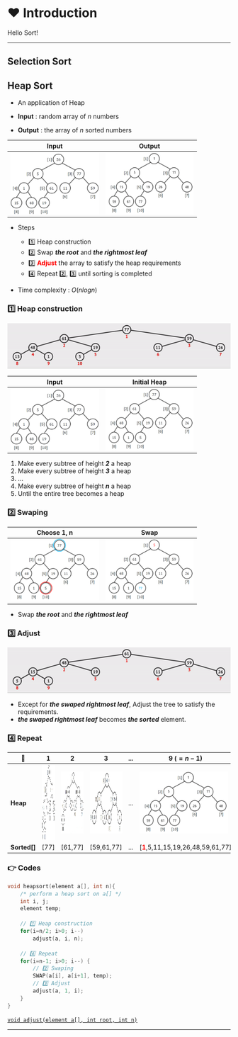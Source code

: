 # ❤️ Introduction

Hello Sort!

---

## Selection Sort

## Heap Sort

- An application of Heap

- __Input__ : random array of $n$ numbers

- __Output__ : the array of $n$ sorted numbers

|Input|Output|
|-|-|
|<img src="./img/heapsortinput.png" width="200px" height="140px">|<img src="./img/heapsortoutput.png" width="200px" height="140px">|

- Steps
  - 1️⃣ Heap construction
  - 2️⃣ Swap ___the root___ and ___the rightmost leaf___
  - 3️⃣ <b style="color:red">Adjust</b> the array to satisfy the heap requirements 
  - 4️⃣ Repeat 2️⃣, 3️⃣ until sorting is completed

- Time complexity : $O(nlogn)$

### 1️⃣ Heap construction

![HeapSortConstruction](./img/heapsort1.gif)

|Input|Initial Heap|
|-|-|
|<img src="./img/heapsortinput.png" width="200px" height="140px">|<img src="./img/heapsortinit.png" width="200px" height="140px">|

1. Make every subtree of height ___2___ a heap
2. Make every subtree of height ___3___ a heap
3. ...
4. Make every subtree of height ___n___ a heap
5. Until the entire tree becomes a heap

### 2️⃣ Swaping

|Choose 1, n|Swap|
|-|-|
|<img src="./img/heapsort2-1.png" width="200px" height="140px">|<img src="./img/heapsort2-2.png" width="200px" height="140px">|

- Swap ___the root___ and ___the rightmost leaf___

### 3️⃣ Adjust

![HeapSortAdjust](./img/heapsort3.gif)

- Except for ___the swaped rightmost leaf___, Adjust the tree to satisfy the requirements.
- ___the swaped rightmost leaf___ becomes ___the sorted___ element.

### 4️⃣ Repeat

|💖|1|2|3|...|9 $(=n-1)$|
|-|-|-|-|-|-|
|__Heap__|<img src="./img/heapsort4-1.png" width="250px" height="170px">|<img src="./img/heapsort4-2.png" width="200px" height="140px">|<img src="./img/heapsort4-3.png" width="200px" height="140px">|...|<img src="./img/heapsortoutput.png" width="200px" height="140px">|
|__Sorted[]__|[77]|[61,77]|[59,61,77]|...|[<b style="color:red;">1</b>,5,11,15,19,26,48,59,61,77]|

### 👉 Codes

```C
void heapsort(element a[], int n){
    /* perform a heap sort on a[] */
    int i, j;
    element temp;

    // 1️⃣ Heap construction
    for(i=n/2; i>0; i--)
        adjust(a, i, n);
    
    // 4️⃣ Repeat
    for(i=n-1; i>0; i--) {
        // 2️⃣ Swaping
        SWAP(a[i], a[i+1], temp);
        // 3️⃣ Adjust
        adjust(a, 1, i);
    }
}
```

[`void adjust(element a[], int root, int n)`](../Datastructure/Heap.md#-2-deletev-deequeue)

---